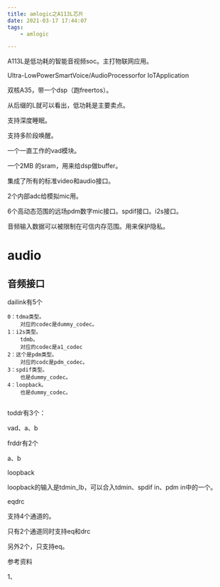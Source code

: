 ```yaml
---
title: amlogic之A113L芯片
date: 2021-03-17 17:44:07
tags:
	- amlogic

---
```


A113L是低功耗的智能音视频soc。主打物联网应用。

Ultra-LowPowerSmartVoice/AudioProcessorfor IoTApplication

双核A35，带一个dsp（跑freertos）。

从后缀的L就可以看出，低功耗是主要卖点。

支持深度睡眠。

支持多阶段唤醒。

一个一直工作的vad模块。

一个2MB 的sram，用来给dsp做buffer。

集成了所有的标准video和audio接口。

2个内部adc给模拟mic用。

6个高动态范围的远场pdm数字mic接口。spdif接口。i2s接口。

音频输入数据可以被限制在可信内存范围。用来保护隐私。



# audio

## 音频接口

dailink有5个

```
0：tdma类型。
	对应的codec是dummy_codec。
1：i2s类型。
	tdmb。
	对应的codec是a1_codec
2：这个是pdm类型。
	对应的codc是pdm_codec。
3：spdif类型。
	也是dummy_codec。
4：loopback。
	也是dummy_codec。
	
```

toddr有3个：

vad、a、b

frddr有2个

a、b



loopback

loopback的输入是tdmin_lb，可以合入tdmin、spdif in、pdm in中的一个。



eqdrc

支持4个通道的。

只有2个通道同时支持eq和drc

另外2个，只支持eq。





参考资料

1、

